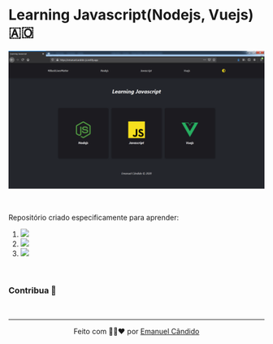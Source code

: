 # Learning Javascript(Nodejs, Vuejs) 🇦🇴

<p align="center">
    <a href="https://emanuelcandido-js.netlify.app/">
        <img src="Assets/01_tele_principal.png">
    </a>
</p>

<br>

<p align="justify">
    Repositório criado especificamente para aprender: 
</p>

<ol>
    <li>
        <a href="https://nodejs.org">
            <img src="https://img.shields.io/badge/node.js%20-%23323330.svg?&style=for-the-badge&logo=node.js&logoColor=%4C8E3E"/>
        </a>
    </li>
    <li>
        <a href="https://www.javascript.com/">
            <img src="https://img.shields.io/badge/javascript%20-%23323330.svg?&style=for-the-badge&logo=javascript&logoColor=%23F7DF1E"/>
        </a>
    </li>
    <li>
     <a href="https://br.vuejs.org/">
            <img src="https://img.shields.io/badge/vuejs%20-%23323330.svg?&style=for-the-badge&logo=vue.js&logoColor=%234FC08D"/>
        </a>
    </li>
</ol>

<br>

### Contribua 🖤

<br>

---

<center>

Feito com 🖤💛❤ por [Emanuel Cândido](https://emanueljosecandido.github.io/)

</center>
